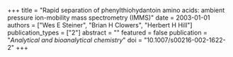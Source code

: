 +++
title = "Rapid separation of phenylthiohydantoin amino acids: ambient pressure ion-mobility mass spectrometry (IMMS)"
date = 2003-01-01
authors = ["Wes E Steiner", "Brian H Clowers", "Herbert H Hill"]
publication_types = ["2"]
abstract = ""
featured = false
publication = "*Analytical and bioanalytical chemistry*"
doi = "10.1007/s00216-002-1622-2"
+++

